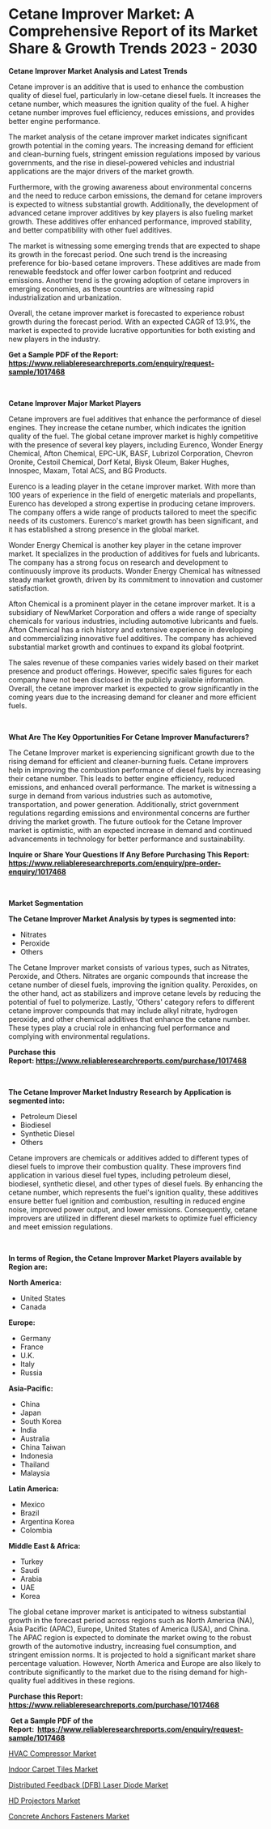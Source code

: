 <p><h1>Cetane Improver Market: A Comprehensive Report of its Market Share & Growth Trends 2023 - 2030</h1></p><p><strong>Cetane Improver Market Analysis and Latest Trends</strong></p>
<p><p>Cetane improver is an additive that is used to enhance the combustion quality of diesel fuel, particularly in low-cetane diesel fuels. It increases the cetane number, which measures the ignition quality of the fuel. A higher cetane number improves fuel efficiency, reduces emissions, and provides better engine performance.</p><p>The market analysis of the cetane improver market indicates significant growth potential in the coming years. The increasing demand for efficient and clean-burning fuels, stringent emission regulations imposed by various governments, and the rise in diesel-powered vehicles and industrial applications are the major drivers of the market growth.</p><p>Furthermore, with the growing awareness about environmental concerns and the need to reduce carbon emissions, the demand for cetane improvers is expected to witness substantial growth. Additionally, the development of advanced cetane improver additives by key players is also fueling market growth. These additives offer enhanced performance, improved stability, and better compatibility with other fuel additives.</p><p>The market is witnessing some emerging trends that are expected to shape its growth in the forecast period. One such trend is the increasing preference for bio-based cetane improvers. These additives are made from renewable feedstock and offer lower carbon footprint and reduced emissions. Another trend is the growing adoption of cetane improvers in emerging economies, as these countries are witnessing rapid industrialization and urbanization.</p><p>Overall, the cetane improver market is forecasted to experience robust growth during the forecast period. With an expected CAGR of 13.9%, the market is expected to provide lucrative opportunities for both existing and new players in the industry.</p></p>
<p><strong>Get a Sample PDF of the Report:&nbsp; <a href="https://www.reliableresearchreports.com/enquiry/request-sample/1017468">https://www.reliableresearchreports.com/enquiry/request-sample/1017468</a></strong></p>
<p>&nbsp;</p>
<p><strong>Cetane Improver Major Market Players</strong></p>
<p><p>Cetane improvers are fuel additives that enhance the performance of diesel engines. They increase the cetane number, which indicates the ignition quality of the fuel. The global cetane improver market is highly competitive with the presence of several key players, including Eurenco, Wonder Energy Chemical, Afton Chemical, EPC-UK, BASF, Lubrizol Corporation, Chevron Oronite, Cestoil Chemical, Dorf Ketal, Biysk Oleum, Baker Hughes, Innospec, Maxam, Total ACS, and BG Products.</p><p>Eurenco is a leading player in the cetane improver market. With more than 100 years of experience in the field of energetic materials and propellants, Eurenco has developed a strong expertise in producing cetane improvers. The company offers a wide range of products tailored to meet the specific needs of its customers. Eurenco's market growth has been significant, and it has established a strong presence in the global market.</p><p>Wonder Energy Chemical is another key player in the cetane improver market. It specializes in the production of additives for fuels and lubricants. The company has a strong focus on research and development to continuously improve its products. Wonder Energy Chemical has witnessed steady market growth, driven by its commitment to innovation and customer satisfaction.</p><p>Afton Chemical is a prominent player in the cetane improver market. It is a subsidiary of NewMarket Corporation and offers a wide range of specialty chemicals for various industries, including automotive lubricants and fuels. Afton Chemical has a rich history and extensive experience in developing and commercializing innovative fuel additives. The company has achieved substantial market growth and continues to expand its global footprint.</p><p>The sales revenue of these companies varies widely based on their market presence and product offerings. However, specific sales figures for each company have not been disclosed in the publicly available information. Overall, the cetane improver market is expected to grow significantly in the coming years due to the increasing demand for cleaner and more efficient fuels.</p></p>
<p>&nbsp;</p>
<p><strong>What Are The Key Opportunities For Cetane Improver Manufacturers?</strong></p>
<p><p>The Cetane Improver market is experiencing significant growth due to the rising demand for efficient and cleaner-burning fuels. Cetane improvers help in improving the combustion performance of diesel fuels by increasing their cetane number. This leads to better engine efficiency, reduced emissions, and enhanced overall performance. The market is witnessing a surge in demand from various industries such as automotive, transportation, and power generation. Additionally, strict government regulations regarding emissions and environmental concerns are further driving the market growth. The future outlook for the Cetane Improver market is optimistic, with an expected increase in demand and continued advancements in technology for better performance and sustainability.</p></p>
<p><strong>Inquire or Share Your Questions If Any Before Purchasing This Report: <a href="https://www.reliableresearchreports.com/enquiry/pre-order-enquiry/1017468">https://www.reliableresearchreports.com/enquiry/pre-order-enquiry/1017468</a></strong></p>
<p>&nbsp;</p>
<p><strong>Market Segmentation</strong></p>
<p><strong>The Cetane Improver Market Analysis by types is segmented into:</strong></p>
<p><ul><li>Nitrates</li><li>Peroxide</li><li>Others</li></ul></p>
<p><p>The Cetane Improver market consists of various types, such as Nitrates, Peroxide, and Others. Nitrates are organic compounds that increase the cetane number of diesel fuels, improving the ignition quality. Peroxides, on the other hand, act as stabilizers and improve cetane levels by reducing the potential of fuel to polymerize. Lastly, 'Others' category refers to different cetane improver compounds that may include alkyl nitrate, hydrogen peroxide, and other chemical additives that enhance the cetane number. These types play a crucial role in enhancing fuel performance and complying with environmental regulations.</p></p>
<p><strong>Purchase this Report:&nbsp;<a href="https://www.reliableresearchreports.com/purchase/1017468">https://www.reliableresearchreports.com/purchase/1017468</a></strong></p>
<p>&nbsp;</p>
<p><strong>The Cetane Improver Market Industry Research by Application is segmented into:</strong></p>
<p><ul><li>Petroleum Diesel</li><li>Biodiesel</li><li>Synthetic Diesel</li><li>Others</li></ul></p>
<p><p>Cetane improvers are chemicals or additives added to different types of diesel fuels to improve their combustion quality. These improvers find application in various diesel fuel types, including petroleum diesel, biodiesel, synthetic diesel, and other types of diesel fuels. By enhancing the cetane number, which represents the fuel's ignition quality, these additives ensure better fuel ignition and combustion, resulting in reduced engine noise, improved power output, and lower emissions. Consequently, cetane improvers are utilized in different diesel markets to optimize fuel efficiency and meet emission regulations.</p></p>
<p>&nbsp;</p>
<p><strong>In terms of Region, the Cetane Improver Market Players available by Region are:</strong></p>
<p>
    <p> <strong> North America: </strong>
        <ul>
            <li>United States</li>
            <li>Canada</li>
        </ul>
        </p> 
    <p> <strong> Europe: </strong>
        <ul>
            <li>Germany</li>
            <li>France</li>
            <li>U.K.</li>
            <li>Italy</li>
            <li>Russia</li>
        </ul>
        </p> 
    <p> <strong> Asia-Pacific: </strong>
        <ul>
            <li>China</li>
            <li>Japan</li>
            <li>South Korea</li>
            <li>India</li>
            <li>Australia</li>
            <li>China Taiwan</li>
            <li>Indonesia</li>
            <li>Thailand</li>
            <li>Malaysia</li>
        </ul>
        </p> 
    <p> <strong> Latin America: </strong>
        <ul>
            <li>Mexico</li>
            <li>Brazil</li>
            <li>Argentina Korea</li>
            <li>Colombia</li>
        </ul>
        </p> 
    <p> <strong> Middle East & Africa: </strong>
        <ul>
            <li>Turkey</li>
            <li>Saudi</li>
            <li>Arabia</li>
            <li>UAE</li>
            <li>Korea</li>
        </ul>
    </p>
    </p>
<p><p>The global cetane improver market is anticipated to witness substantial growth in the forecast period across regions such as North America (NA), Asia Pacific (APAC), Europe, United States of America (USA), and China. The APAC region is expected to dominate the market owing to the robust growth of the automotive industry, increasing fuel consumption, and stringent emission norms. It is projected to hold a significant market share percentage valuation. However, North America and Europe are also likely to contribute significantly to the market due to the rising demand for high-quality fuel additives in these regions.</p></p>
<p><strong>Purchase this Report: <a href="https://www.reliableresearchreports.com/purchase/1017468">https://www.reliableresearchreports.com/purchase/1017468</a></strong></p>
<p>&nbsp;<strong>Get a Sample PDF of the Report:&nbsp;&nbsp;<a href="https://www.reliableresearchreports.com/enquiry/request-sample/1017468">https://www.reliableresearchreports.com/enquiry/request-sample/1017468</a></strong></p>
<p><strong></strong></p>
<p><p><a href="https://medium.com/@horlandkidd/hvac-compressor-market-insight-market-trends-growth-forecasted-from-2023-to-2030-4dc317f172c6">HVAC Compressor Market</a></p><p><a href="https://www.linkedin.com/pulse/indoor-carpet-tiles-market-challenges-opportunities-growth-sjsee/">Indoor Carpet Tiles Market</a></p><p><a href="https://www.linkedin.com/pulse/distributed-feedback-dfb-laser-diode-market-size-share-jdgle/">Distributed Feedback (DFB) Laser Diode Market</a></p><p><a href="https://medium.com/@slanecode210/hd-projectors-market-trends-and-market-analysis-forecasted-for-period-2023-2030-fa6c2460522c">HD Projectors Market</a></p><p><a href="https://www.linkedin.com/pulse/concrete-anchors-fasteners-market-challenges-opportunities-3eote/">Concrete Anchors Fasteners Market</a></p></p>